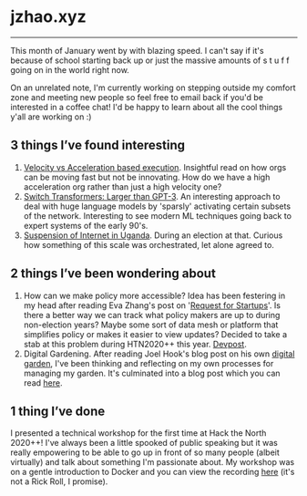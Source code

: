 # jzhao.xyz
---

This month of January went by with blazing speed. I can't say if it's because of school starting back up or just the massive amounts of s t u f f going on in the world right now. 

On an unrelated note, I'm currently working on stepping outside my comfort zone and meeting new people so feel free to email back if you'd be interested in a coffee chat! I'd be happy to learn about all the cool things y'all are working on :)

## 3 things I’ve found interesting

1. [Velocity vs Acceleration based execution](https://www.samsonzhang.com/2021/01/19/how-to-innovate-and-create-a-culture-of-innovation.html). Insightful read on how orgs can be moving fast but not be innovating. How do we have a high acceleration org rather than just a high velocity one?
2. [Switch Transformers: Larger than GPT-3](https://venturebeat.com/2021/01/12/google-trained-a-trillion-parameter-ai-language-model/?fbclid=IwAR1-OgJWsilve6805OOPFqZ5l3B6sfA2snYsWpl_vogklUX5L6UoGMOemjo).  An interesting approach to deal with huge language models by 'sparsly' activating certain subsets of the network. Interesting to see modern ML techniques going back to expert systems of the early 90's.
3. [Suspension of Internet in Uganda](https://blog.cloudflare.com/uganda-january-13-2021-internet-shut-down/). During an election at that. Curious how something of this scale was orchestrated, let alone agreed to.

## 2 things I’ve been wondering about

1. How can we make policy more accessible? Idea has been festering in my head after reading Eva Zhang's post on '[Request for Startups](https://evaz.substack.com/p/rfs)'. Is there a better way we can track what policy makers are up to during non-election years? Maybe some sort of data mesh or platform that simplifies policy or makes it easier to view updates? Decided to take a stab at this problem during HTN2020++ this year. [Devpost](https://devpost.com/software/legist).
2. Digital Gardening. After reading Joel Hook's blog post on his own [digital garden](https://joelhooks.com/digital-garden), I've been thinking and reflecting on my own processes for managing my garden. It's culminated into a blog post which you can read [here](https://blog.jzhao.xyz/posts/digital-gardening).

## 1 thing I’ve done
I presented a technical workshop for the first time at Hack the North 2020++! I've always been a little spooked of public speaking but it was really empowering to be able to go up in front of so many people (albeit virtually) and talk about something I'm passionate about. My workshop was on a gentle introduction to Docker and you can view the recording [here](https://www.youtube.com/watch?v=ONNQ5EDhXUk) (it's not a Rick Roll, I promise).